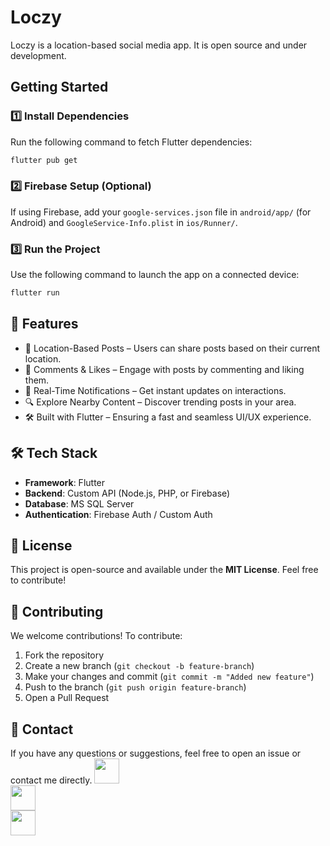 # Loczy

Loczy is a location-based social media app. It is open source and under development.

## Getting Started

### 1️⃣ Install Dependencies  
Run the following command to fetch Flutter dependencies:  

```sh
flutter pub get
```

### 2️⃣ Firebase Setup (Optional)  
If using Firebase, add your `google-services.json` file in `android/app/` (for Android) and `GoogleService-Info.plist` in `ios/Runner/`.  

### 3️⃣ Run the Project  
Use the following command to launch the app on a connected device:  

```sh
flutter run
```

## 📌 Features
- 📍 Location-Based Posts – Users can share posts based on their current location.  
- 💬 Comments & Likes – Engage with posts by commenting and liking them.  
- 🔔 Real-Time Notifications – Get instant updates on interactions.  
- 🔍 Explore Nearby Content – Discover trending posts in your area.  
- 🛠️ Built with Flutter – Ensuring a fast and seamless UI/UX experience.  

## 🛠️ Tech Stack
- **Framework**: Flutter  
- **Backend**: Custom API (Node.js, PHP, or Firebase)  
- **Database**: MS SQL Server  
- **Authentication**: Firebase Auth / Custom Auth  

## 📄 License
This project is open-source and available under the **MIT License**. Feel free to contribute!  

## 🤝 Contributing
We welcome contributions! To contribute:  
1. Fork the repository  
2. Create a new branch (`git checkout -b feature-branch`)  
3. Make your changes and commit (`git commit -m "Added new feature"`)  
4. Push to the branch (`git push origin feature-branch`)  
5. Open a Pull Request  

## 📩 Contact
If you have any questions or suggestions, feel free to open an issue or contact me directly.
<a href="https://twitter.com/YOUR_TWITTER" target="_blank">
  <img src="https://cdn-icons-png.flaticon.com/512/733/733579.png" width="40">
</a>  
<a href="https://instagram.com/YOUR_INSTAGRAM" target="_blank">
  <img src="https://cdn-icons-png.flaticon.com/512/2111/2111463.png" width="40">
</a>  
<a href="mailto:YOUR_EMAIL@example.com">
  <img src="https://cdn-icons-png.flaticon.com/512/732/732200.png" width="40">
</a> 
